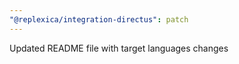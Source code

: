 ```yaml
---
"@replexica/integration-directus": patch
---
```


Updated README file with target languages changes
